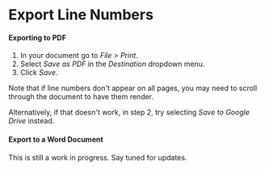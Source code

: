 # Export Line Numbers

#### Exporting to PDF

1. In your document go to *File > Print*.
2. Select *Save as PDF* in the *Destination* dropdown menu.
3. Click *Save*.

Note that if line numbers don't appear on all pages, you may need to scroll through the document to have them render.

Alternatively, if that doesn't work, in step 2, try selecting *Save to Google Drive* instead.

#### Export to a Word Document

This is still a work in progress. Say tuned for updates.